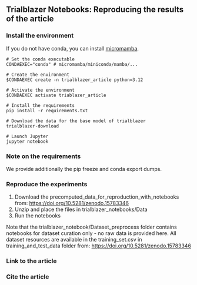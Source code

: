 ## Trialblazer Notebooks: Reproducing the results of the article

### Install the environment

If you do not have conda, you can install [micromamba](https://mamba.readthedocs.io/en/latest/installation/micromamba-installation.html).


```
# Set the conda executable
CONDAEXEC="conda" # micromamba/miniconda/mamba/...

# Create the environment
$CONDAEXEC create -n trialblazer_article python=3.12

# Activate the environment
$CONDAEXEC activate triablazer_article

# Install the requirements
pip install -r requirements.txt

# Download the data for the base model of trialblazer
trialblazer-download

# Launch Jupyter
jupyter notebook
```

### Note on the requirements

We provide additionally the pip freeze and conda export dumps.

### Reproduce the experiments

1. Download the precomputed_data_for_reproduction_with_notebooks from: https://doi.org/10.5281/zenodo.15783346
2. Unzip and place the files in trialblazer_notebooks/Data
3. Run the notebooks

Note that the trialblazer_notebook/Dataset_preprocess folder contains notebooks for dataset curation only - no raw data is provided here. All dataset resources are available in the training_set.csv in training_and_test_data folder from: https://doi.org/10.5281/zenodo.15783346

### Link to the article

### Cite the article
